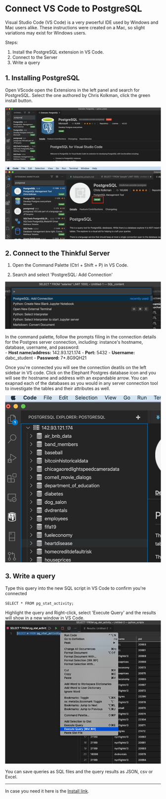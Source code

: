 

# Connect VS Code to PostgreSQL 
Visual Studio Code (VS Code) is a very pwoerful IDE used by Windows and Mac users alike. These instructions were created on a Mac, so slight variations may exist for Windows users.

Steps:
1. Install the PostgreSQL extension in VS Code.
2. Connect to the Server
3. Write a query 

## 1. Installing PostgreSQL
Open VScode open the Extensions in the left panel and search for PostgreSQL. Select the one authored by Chris Kolkman, click the green install button.

![](https://raw.githubusercontent.com/AVJdataminer/Formats/master/images/image1.png)



![enter image description here](https://raw.githubusercontent.com/AVJdataminer/Formats/master/images/image2.png)


## 2. Connect to the Thinkful Server

1) Open the Command Palette (Ctrl + Shift + P) in VS Code.

2) Search and select 'PostgreSQL: Add Connection'

![enter image description here](https://raw.githubusercontent.com/AVJdataminer/Formats/master/images/image3.png)

In the command palette, follow the prompts filing in the connection details for the Postgres server connection, including:  instance's hostname, database, username, and password:  
	-   **Host name/address:**  142.93.121.174
	-   **Port:**  5432
	-   **Username:**  dabc_student
	-   **Password:**  7*.8G9QH21

Once you're connected you will see the connection deatils on the left sidebar in VS code. Click on the Elephant Postgres database icon and you will see thr hostname and address with an expandable arrow. You can exapnad each of the databases as you would in any server connection tool to investigate the tables and their attributes as well.

![enter image description here](https://raw.githubusercontent.com/AVJdataminer/Formats/master/images/image4.png)

## 3. Write a query
Type this query into the new SQL script in VS Code to confirm you're connected 
   
`SELECT * FROM pg_stat_activity;` 

Highlight the query and Right-click, select 'Execute Query' and the results will show in a new window in VS Code.
![execute qry](https://raw.githubusercontent.com/AVJdataminer/Formats/master/images/exe_q1_image.png)

You can save queries as SQL files and the query results as JSON, csv or Excel.

---

In case you need it here is the [Install link]( https://marketplace.visualstudio.com/items?itemName=ms-ossdata.vscode-postgresql).



<!--stackedit_data:
eyJoaXN0b3J5IjpbMTgzMjE3Mzc1OCwtOTk0MDc1MzQ1LDE5Mj
I4NzA1NjcsMTczMDIyMTAyOSwxNjI2OTI2MzAzLDExNjE0ODcw
OSw2MDg0MDc3OSwtMTkwMDkyOTc0MSwxMTcwNzc5NDkwLC0xND
ExNDU1NTU4LDI4MTQ1NzgzMF19
-->